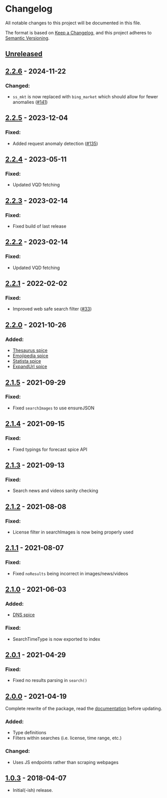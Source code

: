 # Changelog
All notable changes to this project will be documented in this file.

The format is based on [Keep a Changelog](https://keepachangelog.com/en/1.0.0/),
and this project adheres to [Semantic Versioning](https://semver.org/spec/v2.0.0.html).

## [Unreleased]
## [2.2.6] - 2024-11-22
### Changed:
- `ss_mkt` is now replaced with `bing_market` which should allow for fewer anomalies ([#141](https://github.com/Snazzah/duck-duck-scrape/issues/141))
## [2.2.5] - 2023-12-04
### Fixed:
- Added request anomaly detection ([#135](https://github.com/Snazzah/duck-duck-scrape/issues/135))
## [2.2.4] - 2023-05-11
### Fixed:
- Updated VQD fetching
## [2.2.3] - 2023-02-14
### Fixed:
- Fixed build of last release
## [2.2.2] - 2023-02-14
### Fixed:
- Updated VQD fetching
## [2.2.1] - 2022-02-02
### Fixed:
- Improved web safe search filter ([#33](https://github.com/Snazzah/duck-duck-scrape/issues/33))
## [2.2.0] - 2021-10-26
### Added:
- [Thesaurus spice](https://duck-duck-scrape.js.org/modules.html#thesaurus)
- [Emojipedia spice](https://duck-duck-scrape.js.org/modules.html#emojipedia)
- [Statista spice](https://duck-duck-scrape.js.org/modules.html#statista)
- [ExpandUrl spice](https://duck-duck-scrape.js.org/modules.html#expandUrl)
## [2.1.5] - 2021-09-29
### Fixed:
- Fixed `searchImages` to use ensureJSON
## [2.1.4] - 2021-09-15
### Fixed:
- Fixed typings for forecast spice API
## [2.1.3] - 2021-09-13
### Fixed:
- Search news and videos sanity checking
## [2.1.2] - 2021-08-08
### Fixed:
- License filter in searchImages is now being properly used
## [2.1.1] - 2021-08-07
### Fixed:
- Fixed `noResults` being incorrect in images/news/videos
## [2.1.0] - 2021-06-03
### Added:
- [DNS spice](https://duck-duck-scrape.js.org/modules.html#dns)
### Fixed:
- SearchTimeType is now exported to index
## [2.0.1] - 2021-04-29
### Fixed:
- Fixed no results parsing in `search()`
## [2.0.0] - 2021-04-19
Complete rewrite of the package, read the [documentation](https://duck-duck-scrape.js.org/) before updating.
### Added:
- Type definitions
- Filters within searches (i.e. license, time range, etc.)
### Changed:
- Uses JS endpoints rather than scraping webpages
## [1.0.3] - 2018-04-07
- Initial(-ish) release.

[Unreleased]: https://github.com/Snazzah/duck-duck-scrape/compare/v2.2.6...HEAD
[1.0.3]: https://github.com/Snazzah/duck-duck-scrape/releases/tag/v1.0.3
[2.0.0]: https://github.com/Snazzah/duck-duck-scrape/compare/v1.0.3...v2.0.0
[2.0.1]: https://github.com/Snazzah/duck-duck-scrape/compare/v2.0.0...v2.0.1
[2.1.0]: https://github.com/Snazzah/duck-duck-scrape/compare/v2.0.0...v2.1.0
[2.1.1]: https://github.com/Snazzah/duck-duck-scrape/compare/v2.1.0...v2.1.1
[2.1.2]: https://github.com/Snazzah/duck-duck-scrape/compare/v2.1.0...v2.1.2
[2.1.3]: https://github.com/Snazzah/duck-duck-scrape/compare/v2.1.2...v2.1.3
[2.1.4]: https://github.com/Snazzah/duck-duck-scrape/compare/v2.1.3...v2.1.4
[2.1.5]: https://github.com/Snazzah/duck-duck-scrape/compare/v2.1.4...v2.1.5
[2.2.0]: https://github.com/Snazzah/duck-duck-scrape/compare/v2.1.5...v2.2.0
[2.2.1]: https://github.com/Snazzah/duck-duck-scrape/compare/v2.2.0...v2.2.1
[2.2.2]: https://github.com/Snazzah/duck-duck-scrape/compare/v2.2.0...v2.2.2
[2.2.3]: https://github.com/Snazzah/duck-duck-scrape/compare/v2.2.2...v2.2.3
[2.2.4]: https://github.com/Snazzah/duck-duck-scrape/compare/v2.2.3...v2.2.4
[2.2.5]: https://github.com/Snazzah/duck-duck-scrape/compare/v2.2.4...v2.2.5
[2.2.6]: https://github.com/Snazzah/duck-duck-scrape/compare/v2.2.5...v2.2.6
